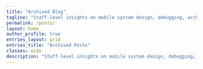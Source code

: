 ```yaml
---
title: "Archived Blog"
tagline: "Staff-level insights on mobile system design, debugging, architecture, and engineering leadership—real stories from the field."
permalink: /posts/
layout: home
author_profile: true
entries_layout: grid
entries_title: "Archived Posts"
classes: wide
description: "Staff-level insights on mobile system design, debugging, architecture, and engineering leadership—real stories from the field."
---
```

